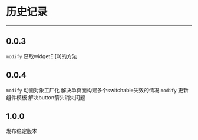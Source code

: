 # 历史记录

---


## 0.0.3

`modify` 获取widgetEl[0]的方法 

## 0.0.4

`modify` 动画对象工厂化 解决单页面构建多个switchable失效的情况
`modify` 更新组件模板 解决button箭头消失问题 

## 1.0.0

发布稳定版本